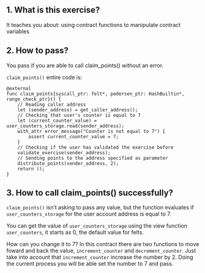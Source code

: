 ## 1. What is this exercise?

It teaches you about:
using contract functions to manipulate contract variables

## 2. How to pass?

You pass if you are able to call claim_points() without an error.

`claim_points()` entire code is:

```
@external
func claim_points{syscall_ptr: felt*, pedersen_ptr: HashBuiltin*, range_check_ptr}() {
    // Reading caller address
    let (sender_address) = get_caller_address();
    // Checking that user's counter is equal to 7
    let (current_counter_value) = user_counters_storage.read(sender_address);
    with_attr error_message("Counter is not equal to 7") {
        assert current_counter_value = 7;
    }
    // Checking if the user has validated the exercise before
    validate_exercise(sender_address);
    // Sending points to the address specified as parameter
    distribute_points(sender_address, 2);
    return ();
}
```

## 3. How to call claim_points() successfully?

`claim_points()` isn’t asking to pass any value, but the function evaluates if `user_counters_storage` for the user account address is equal to 7.

You can get the value of `user_counters_storage` using the view function `user_counters`, it starts as 0, the default value for felts.

How can you change it to 7? In this contract there are two functions to move foward and back the value, `increment_counter` and `decrement_counter`. Just take into account that `increment_counter` increase the number by 2. Doing the current process you will be able set the number to 7 and pass.
